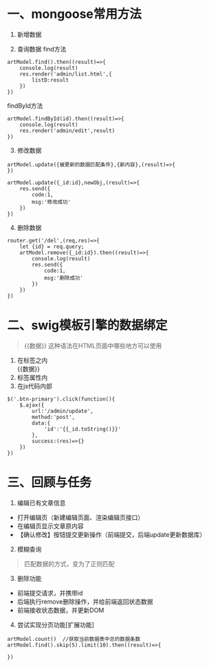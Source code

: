 # 一、mongoose常用方法

1. 新增数据

2. 查询数据
find方法
```
artModel.find().then((result)=>{
    console.log(result)
    res.render('admin/list.html',{
        listD:result
    })
})
```
findById方法
```
artModel.findById(id).then((result)=>{
    console.log(result)
    res.render('admin/edit',result)
})
```

3. 修改数据
```
artModel.update({被更新的数据匹配条件},{新内容},(result)=>{
})
```

```
artModel.update({_id:id},newObj,(result)=>{
    res.send({
        code:1,
        msg:'修改成功'
    })
})
```

4. 删除数据
```
router.get('/del',(req,res)=>{
    let {id} = req.query;
    artModel.remove({_id:id}).then((result)=>{
        console.log(result)
        res.send({
            code:1,
            msg:'删除成功'
        })
    })
})
```

# 二、swig模板引擎的数据绑定
> {{数据}} 这种语法在HTML页面中哪些地方可以使用
1. 在标签之内   <div>{{数据}}</div>
2. 标签属性内   <div class="{{数据}}"></div>
3. 在js代码内部   
```
$('.btn-primary').click(function(){
    $.ajax({
        url:'/admin/update',
        method:'post',
        data:{
            'id':'{{_id.toString()}}'
        },
        success:(res)=>{}
    })
})
```

# 三、回顾与任务
1. 编辑已有文章信息
+ 打开编辑页（新建编辑页面、渲染编辑页接口）
+ 在编辑页显示文章原内容
+ 【确认修改】按钮提交更新操作（前端提交，后端update更新数据库）

2. 模糊查询
> 匹配数据的方式，变为了正则匹配

3. 删除功能
 + 前端提交请求，并携带id
 + 后端执行remove删除操作，并给前端返回状态数据
 + 前端接收状态数据，并更新DOM

4. 尝试实现分页功能[扩展功能]
```
artModel.count()  //获取当前数据表中总的数据条数
artModel.find().skip(5).limit(10).then((result)=>{

})
```

